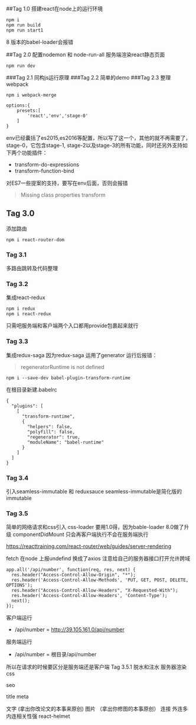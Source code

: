 ##Tag 1.0
搭建react在node上的运行环境
```
npm i 
npm run build
npm run start1
```
8 版本的babel-loader会报错

##Tag 2.0
配置nodemon 和 node-run-all 
服务端渲染react静态页面
```
npm run dev
```
###Tag 2.1 
同构js运行原理
###Tag 2.2 
简单的demo
###Tag 2.3 
整理webpack
```
npm i webpack-merge
```
```
options:{
    presets:[
        'react','env','stage-0'
    ]
}
```
env已经囊括了es2015,es2016等配置，所以写了这一个，其他的就不再需要了，
stage-0，它包含stage-1, stage-2以及stage-3的所有功能，同时还另外支持如下两个功能插件：
* transform-do-expressions
* transform-function-bind

对ES7一些提案的支持，要写在env后面，否则会报错
>Missing class properties transform

## Tag 3.0 
添加路由 
```
npm i react-router-dom
```
### Tag 3.1
多路由跳转及代码整理
### Tag 3.2
集成react-redux
```
npm i redux
npm i react-redux
```
只需吧服务端和客户端两个入口都用provide包裹起来就行
### Tag 3.3
集成redux-saga
因为redux-saga 运用了generator
运行后报错：
>regeneratorRuntime is not defined
```
npm i --save-dev babel-plugin-transform-runtime
```
在根目录新建.babelrc
```
{
  "plugins": [
    [
      "transform-runtime",
      {
        "helpers": false,
        "polyfill": false,
        "regenerator": true,
        "moduleName": "babel-runtime"
      }
    ]
  ]
}
```
### Tag 3.4
引入seamless-immutable 和 reduxsauce
seamless-immutable是简化版的immutable

### Tag 3.5
简单的网络请求和css引入 
css-loader 要用1.0得，因为bable-loader 8.0做了升级
componentDidMount 只会再客户端执行不会在服务端执行

https://reacttraining.com/react-router/web/guides/server-rendering

fetch 在node 上报undefind 换成了axios
注意给自己的服务器接口打开允许跨域
```
app.all('/api/number', function(req, res, next) {
  res.header("Access-Control-Allow-Origin", "*");
  res.header('Access-Control-Allow-Methods', 'PUT, GET, POST, DELETE, OPTIONS');
  res.header("Access-Control-Allow-Headers", "X-Requested-With");
  res.header('Access-Control-Allow-Headers', 'Content-Type');
  next();
});
```

客户端运行
 * /api/number = http://39.105.161.0/api/number
 
服务端运行
 * /api/number = 根目录/api/number

 所以在请求的时候要区分是服务端还是客户端
Tag 3.5.1
脱水和注水
服务器渲染css

seo

title
meta

文字  (拿出你改论文的本事来原创)
图片 （拿出你修图的本事原创）
连接 外连多内连相关性强
react-helmet 
